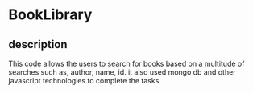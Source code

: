# BookLibrary

## description 
This code allows the users to search for books based on a multitude of searches such as, author, name, id. it also used mongo db and other javascript technologies to complete the tasks 
